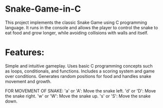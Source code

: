# Snake-Game-in-C
This project implements the classic Snake Game using C programming language. It runs in the console and allows the player to control the snake to eat food and grow longer, while avoiding collisions with walls and itself.
# Features:
Simple and intuitive gameplay.
Uses basic C programming concepts such as loops, conditionals, and functions.
Includes a scoring system and game over conditions.
Generates random positions for food and handles snake movement and growth.

FOR MOVEMENT OF SNAKE:
'a' or 'A': Move the snake left. 
'd' or 'D': Move the snake right. 
'w' or 'W': Move the snake up.
's' or 'S': Move the snake down.
